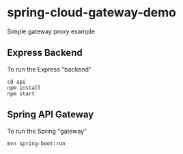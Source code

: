 # spring-cloud-gateway-demo

Simple gateway proxy example

## Express Backend

To run the Express "backend"

    cd api
    npm install
    npm start

## Spring API Gateway

To run the Spring "gateway"

	mvn spring-boot:run